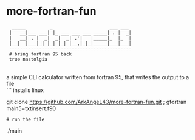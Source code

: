 # more-fortran-fun
```
  _____         _                     ___ ___ 
 |   __|___ ___| |_ ___ ___ ___ _____| . |  _|
 |   __| . |  _|  _|  _| .'|   |_____|_  |_  |
 |__|  |___|_| |_| |_| |__,|_|_|_____|___|___|
 ---------------------------------------------
 # bring fortran 95 back 
 true nastolgia
```
<br>
a simple CLI calculator written from fortran 95, that writes the output to a file 
<br>
```
installs linux

git clone https://github.com/ArkAngeL43/more-fortran-fun.git ; gfortran main5=txtinsert.f90
```
# run the file 
```
./main
```

